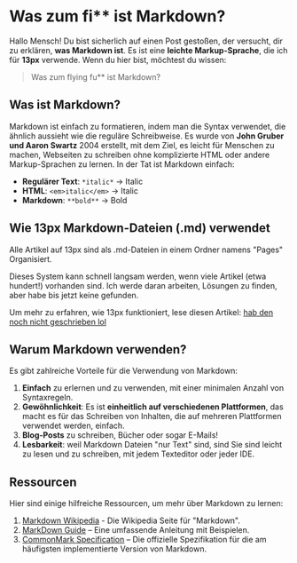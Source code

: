 # Was zum fi** ist Markdown?
Hallo Mensch! Du bist sicherlich auf einen Post gestoßen, der
versucht, dir zu erklären, **was Markdown ist**. Es ist eine **leichte
Markup-Sprache**, die ich für **13px** verwende. Wenn du hier bist,
möchtest du wissen:
> Was zum flying fu** ist Markdown?
## Was ist Markdown?
Markdown ist einfach zu formatieren, indem man die Syntax verwendet, die
ähnlich aussieht wie die reguläre Schreibweise. Es wurde von **John Gruber und
Aaron Swartz** 2004 erstellt, mit dem Ziel, es leicht für Menschen zu
machen, Webseiten zu schreiben ohne komplizierte HTML oder andere
Markup-Sprachen zu lernen.
In der Tat ist Markdown einfach:
- **Regulärer Text**: `*italic*` → Italic
- **HTML**: `<em>italic</em>` → Italic
- **Markdown**: `**bold**` → Bold
## Wie 13px Markdown-Dateien (.md) verwendet
Alle Artikel auf 13px sind als .md-Dateien in einem Ordner namens "Pages"
Organisiert.

Dieses System kann schnell langsam werden, wenn viele Artikel (etwa hundert!)
vorhanden sind. Ich werde daran arbeiten, Lösungen zu finden, aber habe bis jetzt keine gefunden.

Um mehr zu erfahren, wie 13px funktioniert, lese diesen Artikel: [hab den noch nicht geschrieben lol](404.html)

## Warum Markdown verwenden?
Es gibt zahlreiche Vorteile für die Verwendung von Markdown:

1. **Einfach** zu erlernen und zu verwenden, mit einer minimalen Anzahl
von Syntaxregeln.
2. **Gewöhnlichkeit**: Es ist **einheitlich auf verschiedenen
Plattformen**, das macht es für das Schreiben von Inhalten, die auf
mehreren Plattformen verwendet werden, einfach.
3. **Blog-Posts** zu schreiben, Bücher oder sogar E-Mails!
4. **Lesbarkeit**: weil Markdown Dateien "nur Text" sind, sind
Sie sind leicht zu lesen und zu schreiben, mit jedem Texteditor oder jeder IDE.

## Ressourcen
Hier sind einige hilfreiche Ressourcen, um mehr über Markdown zu lernen:

1. [Markdown Wikipedia](https://en.wikipedia.org/wiki/Markdown) - Die
Wikipedia Seite für "Markdown".
2. [MarkDown Guide](https://www.markdownguide.org/) – Eine umfassende
Anleitung mit Beispielen.
3. [CommonMark Specification](http://spec.commonmark.org/) – Die
offizielle Spezifikation für die am häufigsten implementierte Version von
Markdown.